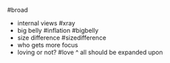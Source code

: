 #broad
- internal views #xray
- big belly #inflation #bigbelly
- size difference #sizedifference
- who gets more focus
- loving or not? #love
^ all should be expanded upon